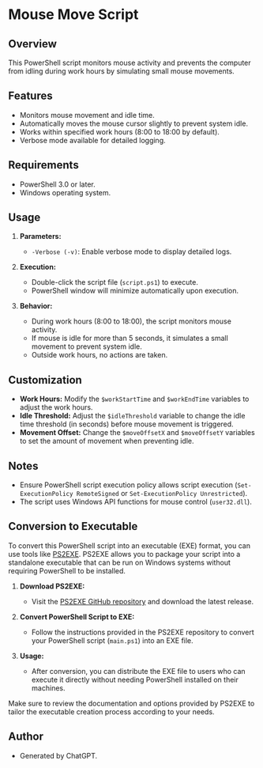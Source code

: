# Mouse Move Script

## Overview

This PowerShell script monitors mouse activity and prevents the computer from idling during work hours by simulating small mouse movements.

## Features

- Monitors mouse movement and idle time.
- Automatically moves the mouse cursor slightly to prevent system idle.
- Works within specified work hours (8:00 to 18:00 by default).
- Verbose mode available for detailed logging.

## Requirements

- PowerShell 3.0 or later.
- Windows operating system.

## Usage

1. **Parameters:**
   - `-Verbose (-v)`: Enable verbose mode to display detailed logs.

2. **Execution:**
   - Double-click the script file (`script.ps1`) to execute.
   - PowerShell window will minimize automatically upon execution.

3. **Behavior:**
   - During work hours (8:00 to 18:00), the script monitors mouse activity.
   - If mouse is idle for more than 5 seconds, it simulates a small movement to prevent system idle.
   - Outside work hours, no actions are taken.

## Customization

- **Work Hours:** Modify the `$workStartTime` and `$workEndTime` variables to adjust the work hours.
- **Idle Threshold:** Adjust the `$idleThreshold` variable to change the idle time threshold (in seconds) before mouse movement is triggered.
- **Movement Offset:** Change the `$moveOffsetX` and `$moveOffsetY` variables to set the amount of movement when preventing idle.

## Notes

- Ensure PowerShell script execution policy allows script execution (`Set-ExecutionPolicy RemoteSigned` or `Set-ExecutionPolicy Unrestricted`).
- The script uses Windows API functions for mouse control (`user32.dll`).

## Conversion to Executable

To convert this PowerShell script into an executable (EXE) format, you can use tools like [PS2EXE](https://github.com/MScholtes/PS2EXE). PS2EXE allows you to package your script into a standalone executable that can be run on Windows systems without requiring PowerShell to be installed.

1. **Download PS2EXE:**
   - Visit the [PS2EXE GitHub repository](https://github.com/MScholtes/PS2EXE) and download the latest release.

2. **Convert PowerShell Script to EXE:**
   - Follow the instructions provided in the PS2EXE repository to convert your PowerShell script (`main.ps1`) into an EXE file.

3. **Usage:**
   - After conversion, you can distribute the EXE file to users who can execute it directly without needing PowerShell installed on their machines.

Make sure to review the documentation and options provided by PS2EXE to tailor the executable creation process according to your needs.

## Author

- Generated by ChatGPT.